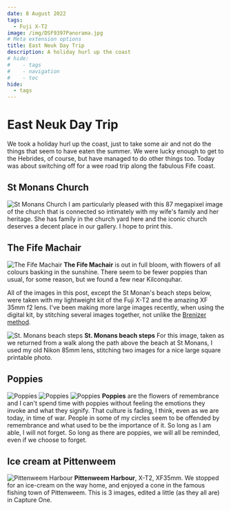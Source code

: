 ```yaml
---
date: 8 August 2022
tags:
  - Fuji X-T2
image: /img/DSF9397Panorama.jpg
# Meta extension options
title: East Neuk Day Trip
description: A holiday hurl up the coast
# hide:
#    - tags
#    - navigation
#    - toc
hide:
  - tags
---
```

# East Neuk Day Trip

We took a holiday hurl up the coast, just to take some air and not do the things that seem to have eaten the summer. We were lucky enough to get to the Hebrides, of course, but have managed to do other things too. Today was about switching off for a wee road trip along the fabulous Fife coast.

## St Monans Church

![St Monans Church](/img/DSF9295Panorama.jpg)
I am particularly pleased with this 87 megapixel image of the church that is connected so intimately with my wife's family and her heritage. She has family in the church yard here and the iconic church deserves a decent place in our gallery. I hope to print this.

## The Fife Machair

![The Fife Machair](/img/DSF9355.jpg)
**The Fife Machair** is out in full bloom, with flowers of all colours basking in the sunshine. There seem to be fewer poppies than usual, for some reason, but we found a few near Kilconquhar.

All of the images in this post, except the St Monan's beach steps below, were taken with my lightweight kit of the Fuji X-T2 and the amazing XF 35mm f2 lens. I've been making more large images recently, when using the digital kit, by stitching several images together, not unlike the [Brenizer method](https://en.wikipedia.org/wiki/Brenizer_Method).

![St. Monans beach steps](/img/DSF9337Panorama.jpg)
**St. Monans beach steps** For this image, taken as we returned from a walk along the path above the beach at St Monans, I used my old Nikon 85mm lens, stitching two images for a nice large square printable photo.

## Poppies

![Poppies](/img/DSF9420.jpg)
![Poppies](/img/DSF9414.jpg)
![Poppies](/img/DSF9413.jpg)
**Poppies** are the flowers of remembrance and I can't spend time with poppies without feeling the emotions they invoke and what they signify. That culture is fading, I think, even as we are today, in time of war. People in some of my circles seem to be offended by remembrance and what used to be the importance of it. So long as I am able, I will not forget. So long as there are poppies, we will all be reminded, even if we choose to forget.

## Ice cream at Pittenweem

![Pittenweem Harbour](/img/DSF9397Panorama.jpg)
**Pittenweem Harbour**, X-T2, XF35mm. We stopped for an ice-cream on the way home, and enjoyed a cone in the famous fishing town of Pittenweem. This is 3 images, edited a little (as they all are) in Capture One.